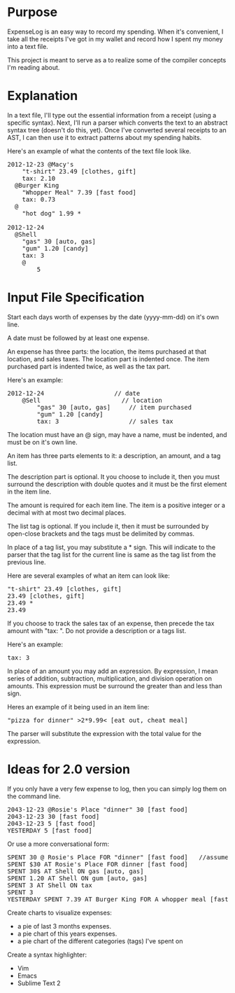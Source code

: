 Purpose
========

ExpenseLog is an easy way to record my spending. When it's convenient, I take all the receipts I've got in my wallet and record how I spent my money into a text file. 

This project is meant to serve as a to realize some of the compiler concepts I'm reading about.

Explanation
===============

In a text file, I'll type out the essential information from a receipt (using a specific syntax). Next, I'll run a parser which converts the text to an abstract syntax tree (doesn't do this, yet). Once I've converted several receipts to an AST, I can then use it to extract patterns about my spending habits.

Here's an example of what the contents of the text file look like.

<pre>
2012-12-23 @Macy's
    "t-shirt" 23.49 [clothes, gift]
    tax: 2.10
  @Burger King
    "Whopper Meal" 7.39 [fast food]
    tax: 0.73
  @
    "hot dog" 1.99 *

2012-12-24
  @Shell
    "gas" 30 [auto, gas]
    "gum" 1.20 [candy]
    tax: 3 
	@
		5
</pre>


Input File Specification
===================

Start each days worth of expenses by the date (yyyy-mm-dd) on it's own line.

A date must be followed by at least one expense.

An expense has three parts: the location, the items purchased at that location, and sales taxes. The location part is indented once. The item purchased part is indented twice, as well as the tax part. 

Here's an example:

<pre>
2012-12-24                   // date
	@Sell                      // location
		"gas" 30 [auto, gas]     // item purchased
		"gum" 1.20 [candy]
		tax: 3                   // sales tax
</pre>

The location must have an @ sign, may have a name, must be indented, and must be on it's own line.

An item has three parts elements to it: a description, an amount, and a tag list.

The description part is optional. It you choose to include it, then you must surround the description with double quotes and it must be the first element in the item line. 

The amount is required for each item line. The item is a positive integer or a decimal with at most two decimal places.

The list tag is optional. If you include it, then it must be surrounded by open-close brackets and the tags must be delimited by commas.

In place of a tag list, you may substitute a * sign. This will indicate to the parser that the tag list for the current line is same as the tag list from the previous line.

Here are several examples of what an item can look like:

<pre>
"t-shirt" 23.49 [clothes, gift]
23.49 [clothes, gift]
23.49 *
23.49
</pre>


If you choose to track the sales tax of an expense, then precede the tax amount with "tax: ". Do not provide a description or a tags list.

Here's an example:

<pre>
tax: 3 
</pre>

In place of an amount you may add an expression. By expression, I mean series of addition, subtraction, multiplication, and division operation on amounts. This expression must be surround the greater than and less than sign.

Heres an example of it being used in an item line:

<pre>
"pizza for dinner" &gt;2*9.99&lt; [eat out, cheat meal]
</pre>

The parser will substitute the expression with the total value for the expression.


Ideas for 2.0 version
======================


If you only have a very few expense to log, then you can simply log them on the command line. 

<pre>
2043-12-23 @Rosie's Place "dinner" 30 [fast food] 
2043-12-23 30 [fast food]
2043-12-23 5 [fast food]
YESTERDAY 5 [fast food]
</pre>

Or use a more conversational form:
<pre>
SPENT 30 @ Rosie's Place FOR "dinner" [fast food]   //assumes it was today
SPENT $30 AT Rosie's Place FOR dinner [fast food]
SPENT 30$ AT Shell ON gas [auto, gas]
SPENT 1.20 AT Shell ON gum [auto, gas]
SPENT 3 AT Shell ON tax
SPENT 3
YESTERDAY SPENT 7.39 AT Burger King FOR A whopper meal [fast food]
</pre>


Create charts to visualize expenses:
* a pie of last 3 months expenses.
* a pie chart of this years expenses.
* a pie chart of the different categories (tags) I've spent on

Create a syntax highlighter:
* Vim
* Emacs
* Sublime Text 2

